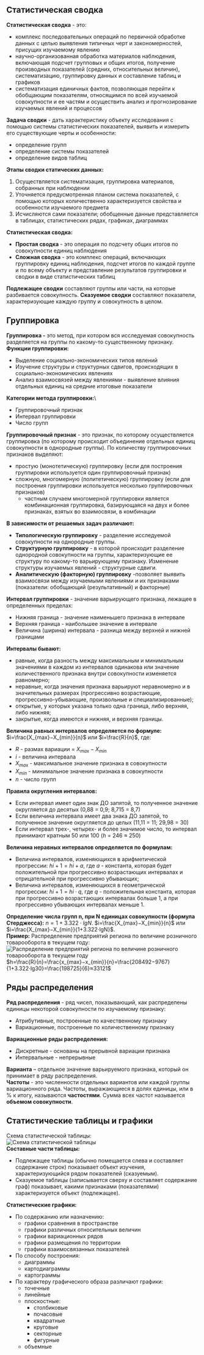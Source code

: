 ## Статистическая сводка
**Статистическая сводка** - это:
- комплекс последовательных операций по первичной обработке данных с целью выявления типичных черт и закономерностей, присущих изучаемому явлению
- научно-организованная обработка материалов наблюдения, включающая подсчет групповых и общих итогов, получение производных показателей (средних, относительных величин), систематизацию, группировку данных и составление таблиц и графиков
- систематизация единичных фактов, позволяющая перейти к обобщающим показателям, относящимся по всей изучаемой совокупности и ее частям и осуществить анализ и прогнозирование изучаемых явлений и процессов
  
**Задача сводки** - дать характеристику объекту исследования с помощью системы статистических показателей, выявить и измерить его существующие черты и особенности:
- определение групп
- определение системы показателей
- определение видов таблиц
  
**Этапы сводки статических данных:**
1. Осуществляется систематизация, группировка материалов, собранных при наблюдении
2. Уточняется предусмотренная планом система показателей, с помощью которых количественно характеризуется свойства и особенности изучаемого предмета
3. Исчисляются сами показатели; обобщенные данные представляется в таблицах, статистических рядах, графиках, диаграммах
  
**Статистическая сводка:**
- **Простая сводка** - это операция по подсчету общих итогов по совокупности единиц наблюдения
- **Сложная сводка** - это комплекс операций, включающих группировку единиц наблюдения, подсчет итогов по каждой группе и по всему объекту и представление результатов группировки и сводки в виде статистических таблиц
  
**Подлежащее сводки** составляют группы или части, на которые разбивается совокупность. **Сказуемое сводки** составляют показатели, характеризующие каждую группу и совокупность в целом.  
## Группировка
**Группировка -** это метод, при котором вся исследуемая совокупность разделяется на группы по какому-то существенному признаку.  
**Функции группировки:**
- Выделение социально-экономических типов явлений
- Изучение структуры и структурных сдвигов, происходящих в социально-экономических явлениях
- Анализ взаимосвязей между явлениями  - выявление влияния отдельных единиц на средние итоговые показатели
  
**Категории метода группировки:**\
- Группировочный признак
- Интервал группировки
- Число групп
  
**Группировочный признак** - это признак, по которому осуществляется группировка (по которому происходит объединение отдельных единиц совокупности в однородные группы). По количеству группировочных признаков выделяют: 
- простую (монотетическую) группировку (если для построения группировки используется один группировочный признак)
- сложную, многомерную (политетическую) группировку (если для построения группировки используется несколько группировочных признаков)
	- частным случаем многомерной группировки является комбинационная группировка, базирующаяся на двух и более признаках, взятых во взаимосвязи, в комбинации
  
**В зависимости от решаемых задач различают:**
- **Типологическую группировку** - разделение исследуемой совокупности на однородные группы.
- **Структурную группировку** - в которой происходит разделение однородной совокупности на группы, характеризующие ее структуру по какому-то варьирующему признаку. Изменение структуры изучаемых явлений - структурные сдвиги.
- **Аналитическую (факторную) группировку** -позволяет выявить взаимосвязи между изучаемыми явлениями и их признаками (показатели: обобщающий (результативный) и факторные)
  
**Интервал группировки** - значение варьирующего признака, лежащее в определенных пределах:
- Нижняя граница - значение наименьшего признака в интервале
- Верхняя граница - наибольшее значение в интервале
- Величина (ширина) интервала - разница между верхней и нижней границами
  
**Интервалы бывают:**
- равные, когда разность между максимальным и минимальным значениями в каждом из интервалов одинакова или значение количественного признака внутри совокупности изменяется равномерно;
- неравные, когда значения признака варьируют неравномерно и в значительных размерах (прогрессивно возрастающие, прогрессивно-убывающие, произвольные и специализированные);
- открытые,  у которых указана только одна граница, либо верхняя, либо нижняя;
- закрытые, когда имеются и нижняя, и верхняя границы.
  
**Величина равных интервалов определяется по формуле:** $i=\frac{X_{max}−X_{min}}{n}$ или $i=\frac{R}{n}$, где:
- $R$ - размах вариации = $X_{max}−X_{min}$
- $i$ - величина интервала
- $X_{max}$ - максимальное значение признака в совокупности
- $X_{min}$ - минимальное значение признака в совокупности
- $n$ - число групп
  
**Правила округления интервалов:**
- Если интервал имеет один знак ДО запятой, то полученное значение округляется до десятых (0,88 = 0,9; 8,715 = 8,7)
- Если величина интервала имеет два знака ДО запятой, то полученное значение округляется до целых (11,11 = 11; 29,98 = 30)
- Если интервал трех-, четырех- и более значимое число, то интервал принимают кратным 50 или 100 ($h$ = 246 ≈ 250)
  
**Величина неравных интервалов определяется по формулам:**
- Величина интервалов, изменяющихся в арифметической прогрессии: $hi+1=hi+a$, где $а$ - константа, которая будет положительной при прогрессивно возрастающих интервалах и отрицательной при прогрессивно убывающих;
- Величина интервалов, изменяющихся в геометрической прогрессии: $hi+1=hi⋅q$, где $q$ - положительная константа, которая при прогрессивно возрастающих интервалах больше 1, а при прогрессивно убывающих интервалах меньше 1.
  
**Определение числа групп n, при N единицах совокупности (формула Стерджесса):** $n=1+3.322⋅lgN$. $i=\frac{X_{max}−X_{min}}{n}$ или $i=\frac{X_{max}−X_{min}}{1+3.322⋅lgN}$.  
**Пример:** Распределение предприятий региона по величине розничного товарооборота в текущем году:  
![Распределение предприятий региона по величине розничного товарооборота в текущем году](../Pictures/04_01.%20Распределение%20предприятий%20региона%20по%20величине%20розничного%20товарооборота%20в%20текущем%20году.png)  
$h=\frac{R}{n}=\frac{x_{max}−x_{min}}{n}=\frac{208492−9767}{1+3.322⋅lg30}=\frac{198725}{6}≈33121$  
## Ряды распределения
**Ряд распределения** - ряд чисел, показывающий, как распределены единицы некоторой совокупности по изучаемому признаку:
- Атрибутивные, построенные по качественному признаку
- Вариационные, построенные по количественному признаку
  
**Вариационные ряды распределения:**
- Дискретные - основаны на прерывной вариации признака
- Интервальные - непрерывные
  
**Варианта** – отдельное значение варьируемого признака, который он принимает в ряду распределения.  
**Частоты** - это численности отдельных вариантов или каждой группы вариационного ряда. Частоты, выражающиеся в долях единицы, или в % к итогу, называются **частостями**. Сумма всех частот называется **объемом совокупности**.  
## Статистические таблицы и графики
Cхема статистической таблицы:  
![Схема статистической таблицы](../Pictures/04_02.%20Схема%20статистической%20таблицы.png)  
**Составные части таблицы:**
- Подлежащее таблицы (обычно помещается слева и составляет содержание строк) показывает объект изучения, характеризующийся рядом показателей (сказуемым).
- Сказуемое таблицы (записывается сверху и составляет содержание граф) показывает, какими признаками (показателями) характеризуется объект (подлежащее).
  
**Статистические графики:**
- По содержанию или назначению: 
	- графики сравнения в пространстве
	- графики различных относительных величин
	- графики вариационных рядов
	- графики размещения по территории
	- графики взаимосвязанных показателей
- По способу построения: 
	- диаграммы
	- картодиаграммы
	- картограммы
- По характеру графического образа различают графики: 
	- точечные
	- линейные
	- плоскостные: 
		- столбиковые
		- почасовые
		- квадратные
		- круговые
		- секторные
		- фигурные
	- объемные
